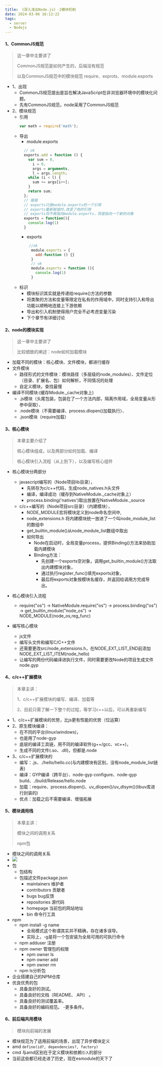 ```yaml
---
title: 《深入浅出Node.js》-2模块机制
date: 2024-03-06 16:13:22
tags:
  - server
  - Nodejs
---
```

#### 1、CommonJS规范
> 这一章中主要讲了
> 
> CommonJS规范是如何产生的，后端没有规范
> 
> 以及CommonJS规范中的模块规范 require、exprots、module.exports
- 1、出现
  - CommonJS规范提出是旨在解决JavaScript在非浏览器环境中的模块化问题。
  - 先有CommonJS规范，node采用了CommonJS规范
- 2、模块规范
  - 引用
    ```js
    var math = require('math');
    ```
  - 导出
    - module.exports 
    ```js
      // ok
      exports.add = function () {
        var sum = 0,
          i = 0,
          args = arguments,
          l = args.length;
        while (i < l) {
          sum += args[i++];
        }
        return sum;
      };
      // 报错
      // exports只是module.exports的一个引用
      // exports重新赋值时,改变了他的引用
      // exports将不再指向module.exports，而是指向一个新的对象
      exports = function(){
        console.log(1)
      }
    ```
    - exports
      ```js
       //ok
        module.exports = {
          add:function () {}
        }
        // ok
        module.exports = function (){
          console.log(1)
        }
      ```
  - 标识
    - 模块标识其实就是传递给require()方法的参数
    - 将类聚的方法和变量等限定在私有的作用域中，同时支持引入和导出功能以顺畅地连接上下游依赖
    - 导出和引入机制使得用户完全不必考虑变量污染
    - 下个章节有详细讨论


#### 2、node的模块实现
> 这一章中主要讲了
> 
> 比较细致的阐述：node如何加载模块
- 加载不同的模块：核心模块、文件模块，都进行缓存
- 文件模块
  - 路径形式的文件模块：模块路径（多层级的node_modules）、文件定位（目录、扩展名、包）如何解析，不同情况的处理
  - 自定义模块，查找最慢
- 编译不同模块:(缓存Module._cache对象上)
  - .js模块（头尾包装，包装在了一个方法内部，隔离作用域，全局变量从形参中获取）、
  - .node模块（不需要编译、process.dlopen()加载执行）、
  - .json模块（require加载）
#### 3、核心模块
> 本章主要介绍了
> 
> 核心模块组成，以及两部分如何加载、编译
> 
> 核心模块引入流程（从上到下），以及编写核心组件

- 核心模块分两部分
  - javascript编写的（Node项目lib目录），
    - 先转存为c/c++代码，生成node_natives.h头文件
    - 编译，编译成功（缓存到NativeModule._cache对象上）
    - process.binding('natives')取出放置在NativeModule._source
  - c/c++编写的（Node项目src目录）（内建模块），
    - NODE_MODULE宏将模块定义到node命名空间中,
    - node_extensions.h 将内建模块统一放进了一个叫node_module_list的数组中
    - get_builtin_module()从node_module_list数组中取出
    - 如何导出
      - Node在启动时，全局变量process，提供Binding()方法来协助加载内建模块
      - Binding方法：
        - 先创建一个exports空对象，调用get_builtin_module()方法取出内建模块对象，
        - 通过执行register_func()填充exports对象，
        - 最后将exports对象按模块名缓存，并返回给调用方完成导出。

- 核心模块引入流程
  - require("os") -> NativeModule.require("os") -> process.binding("os") -> get_builtin_module("node_os") -> NODE_MODULE(node_os,reg_func)

- 编写核心模块
  - js文件
  - 编写头文件和编写C/C++文件
  - 还需要更改src/node_extensions.h，在NODE_EXT_LIST_END前添加NODE_EXT_LIST_ITEM(node_hello)
  - 让编写的两份代码编译进执行文件，同时需要更改Node的项目生成文件node.gyp

#### 4、c/c++扩展模块
> 本章主讲：
> 
> 1、c/c++扩展模块的编写、编译、加载等
> 
> 2、目前只需了解一下整个的过程，等学习c++以后，可以再重新编写
- 1、c/c++扩展模块的优势，比js更有性能的优势（位运算）
- 2、原生模块编译：
  - 在不同的平台(linux\windows)，
  - 也是用了node-gyp
  - 底层的编译工具链，用不同的编译软件(g++/gcc、vc++)，
  - 生成不同的文件(.so、.dll)，但都是.node
- 3、c/c++扩展模块的
  - 编写：.js、./hello/hello.cc(与内建模块有区别，没有node_module_list链表)
  - 编译：GYP编译（跨平台）、node-gyp configure、node-gyp build、./build/Release/hello.node
  - 加载：require、process.dlopen()、uv_dlopen()/uv_dlsym()(libuv库进行封装的)
  - 优点：加载之后不需要编译、增强拓展


#### 5、模块调用栈
> 本章主讲：
>
> 模块之间的调用关系
>
> npm包
- 模块之间的调用关系
- ![](img/2.5.1.png)
- 包
  - 包结构
  - 包描述文件package.json
    - maintainers 维护者
    - contributors 贡献者
    - bugs bug反馈
    - repositories 源代码
    - homepage 当前包的网站地址
    - bin 命令行工具
- npm
  - npm install -g name
    - 全局模式这个称谓其实并不精确，存在诸多误导。 
    - 实际上，-g是将一个包安装为全局可用的可执行命令
  - npm adduser 注册
  - npm owner 管理包的权限
    - npm owner ls <package name>
    - npm owner add <user> <package name>
    - npm owner rm <user> <package name>
  - npm ls分析包
- 企业搭建自己的NPM仓库
- 优良优秀的包
  - 具备良好的测试。
  - 具备良好的文档（README、 API） 。
  - 具备良好的测试覆盖率。
  - 具备良好的编码规范。
  -更多条件。

#### 6、前后端共用模块
> 模块向前端的发展
- 模块规范为了适用前端的场景，出现了异步模块定义
- amd `define(id?, dependencies?, factory)`
- cmd 与amd区别在于定义模块和依赖`引入`的部分
- 当前这些都已经走进了历史，现在esmodule的天下了
